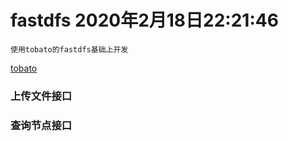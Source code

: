 # fastdfs 2020年2月18日22:21:46
```
使用tobato的fastdfs基础上开发
```
[tobato](https://github.com/tobato/FastDFS_Client/wiki)
### 上传文件接口
### 查询节点接口

